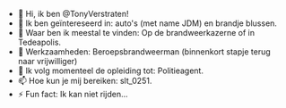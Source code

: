 - 👋 Hi, ik ben @TonyVerstraten!
- 👀 Ik ben geïntereseerd in: auto's (met name JDM) en brandje blussen.
- 🚩 Waar ben ik meestal te vinden: Op de brandweerkazerne of in Tedeapolis.
- 🧯 Werkzaamheden: Beroepsbrandweerman (binnenkort stapje terug naar vrijwilliger)
- 🌱 Ik volg momenteel de opleiding tot: Politieagent.
- 📫 Hoe kun je mij bereiken: slt_0251.
- ⚡ Fun fact: Ik kan niet rijden...

<!---
TonyVerstraten/TonyVerstraten is a ✨ special ✨ repository because its `README.md` (this file) appears on your GitHub profile.
You can click the Preview link to take a look at your changes.
--->
